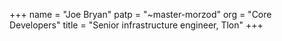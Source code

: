 +++
name = "Joe Bryan"
patp = "~master-morzod"
org = "Core Developers"
title = "Senior infrastructure engineer, Tlon"
+++